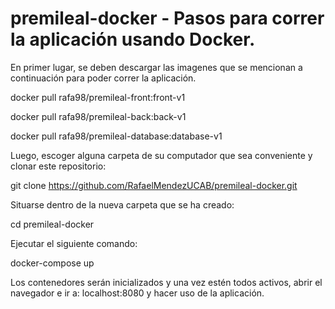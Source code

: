 # premileal-docker - Pasos para correr la aplicación usando Docker.

En primer lugar, se deben descargar las imagenes que se mencionan a continuación para poder correr la aplicación.

docker pull rafa98/premileal-front:front-v1

docker pull rafa98/premileal-back:back-v1

docker pull rafa98/premileal-database:database-v1

Luego, escoger alguna carpeta de su computador que sea conveniente y clonar este repositorio: 

git clone https://github.com/RafaelMendezUCAB/premileal-docker.git

Situarse dentro de la nueva carpeta que se ha creado: 

cd premileal-docker

Ejecutar el siguiente comando:

docker-compose up

Los contenedores serán inicializados y una vez estén todos activos, abrir el navegador e ir a: localhost:8080 y hacer uso de la aplicación.